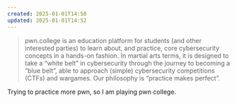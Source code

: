 ```yaml
---
created: 2025-01-01T14:50
updated: 2025-01-01T14:52
---
```


> pwn.college is an education platform for students (and other interested parties) to learn about, and practice, core cybersecurity concepts in a hands-on fashion. In martial arts terms, it is designed to take a “white belt” in cybersecurity through the journey to becoming a “blue belt”, able to approach (simple) cybersecurity competitions (CTFs) and wargames. Our philosophy is “practice makes perfect”.

Trying to practice more pwn, so I am playing pwn college.

